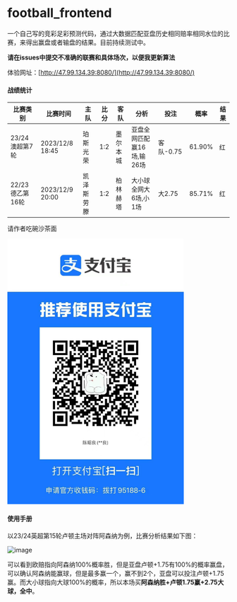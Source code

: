 # football_frontend

一个自己写的竞彩足彩预测代码，通过大数据匹配亚盘历史相同赔率相同水位的比赛，来得出赢盘或者输盘的结果。目前持续测试中。

**请在issues中提交不准确的联赛和具体场次，以便我更新算法**

体验网址：[http://47.99.134.39:8080/](http://47.99.134.39:8080/)

#### 战绩统计

| 比赛类别        | 比赛时间            | 主队    | 比分  | 客队   | 分析              | 投注      | 概率     | 结果 |
|-------------|-----------------|-------|-----|------|-----------------|---------|--------|----|
| 23/24澳超第7轮  | 2023/12/8 18:45 | 珀斯光荣  | 1:2 | 墨尔本城 | 亚盘全网匹配赢16场,输26场 | 客队-0.75 | 61.90% | 红  |
| 22/23德乙第16轮 | 2023/12/9 20:00 | 凯泽斯劳滕 | 1:2 | 柏林赫塔 | 大小球全网大6场,小1场    | 大2.75   | 85.71% | 红  |


请作者吃碗沙茶面

<img width="400" height="600" src="./src/assets/images/alipay.jpg" alt="">


#### 使用手册

以23/24英超第15轮卢顿主场对阵阿森纳为例，比赛分析结果如下图：

![image](https://github.com/czl0325/football_frontend/assets/2100549/c69f0862-9270-4332-88e7-283a7d7eb89f)

可以看到欧赔指向阿森纳100%概率胜，但是亚盘卢顿+1.75有100%的概率赢盘，可以确认阿森纳能赢球，但是最多赢一个，赢不到2个，亚盘可以投注卢顿+1.75赢。而大小球指向大球100%的概率，所以本场买**阿森纳胜+卢顿1.75赢+2.75大球，全中**。
